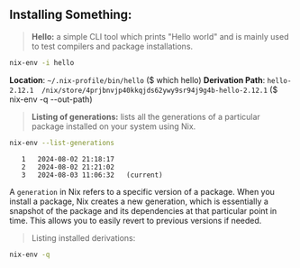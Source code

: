 ## Installing Something:


> **Hello:** a simple CLI tool which prints "Hello world" and is mainly used to test compilers and package installations.

```bash
nix-env -i hello
```
**Location**: `~/.nix-profile/bin/hello` ($ which hello)
**Derivation Path**: `hello-2.12.1  /nix/store/4prjbnvjp40kkqjds62ywy9sr94j9g4b-hello-2.12.1` ($ nix-env -q --out-path)

> **Listing of generations:** lists all the generations of a particular package installed on your system using Nix.
```bash
nix-env --list-generations
```

```
   1   2024-08-02 21:18:17
   2   2024-08-02 21:21:02
   3   2024-08-03 11:06:32   (current)
```

A `generation` in Nix refers to a specific version of a package. When you install a package, Nix creates a new generation, which is essentially a snapshot of the package and its dependencies at that particular point in time. This allows you to easily revert to previous versions if needed.

> Listing installed derivations:
```bash
nix-env -q
```